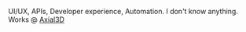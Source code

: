 UI/UX, APIs, Developer experience, Automation. I don't know anything. Works @ [Axial3D](https://axial3d.com/) 
